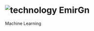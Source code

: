 # ![technology](https://github.com/EmirGn/aiprojectgrp/assets/115178440/122362c1-11c4-4b79-ae36-9fcf286ae1fd) EmirGn
Machine Learning
